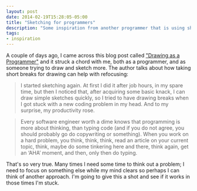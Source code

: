 ```yaml
---
layout: post
date: 2014-02-19T15:28:05-05:00
title: "Sketching for programmers"
description: "Some inspiration from another programmer that is using short sketching breaks to help break through blocks."
tags:
- inspiration
---
```

A couple of days ago, I came across this blog post called ["Drawing as a Programmer"](http://gameofworlds.tumblr.com/post/76836176462/drawing-as-a-programmer "Drawing as a Programmer post") and it struck a chord with me, both as a programmer, and as someone trying to draw and sketch more. The author talks about how taking short breaks for drawing can help with refocusing:

> I started sketching again. At first I did it after job hours, in my spare time, but then I noticed that, after acquiring some basic knack, I can draw simple sketches quickly, so I tried to have drawing breaks when I got stuck with a new coding problem in my head. And to my surprise, my productivity rose.

> Every software engineer worth a dime knows that programming is more about thinking, than typing code (and if you do not agree, you should probably go do copywriting or something). When you work on a hard problem, you think, think, think, read an article on your current topic, think, maybe do some tinkering here and there, think again, get an ‘AHA’ moment, and then, only then do typing.

That's so very true. Many times I need some time to think out a problem; I need to focus on something else while my mind clears so perhaps I can think of another approach. I'm going to give this a shot and see if it works in those times I'm stuck.
